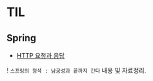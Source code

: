 # TIL

## Spring

- [HTTP 요청과 응답](https://github.com/mysticalness/TIL/blob/main/Spring/Ch.02%20Spring%20MVC/HTTP%20%EC%9A%94%EC%B2%AD%EA%B3%BC%20%EC%9D%91%EB%8B%B5.md)


 ! `스프링의 정석 : 남궁성과 끝까지 간다` 내용 및 자료정리.


